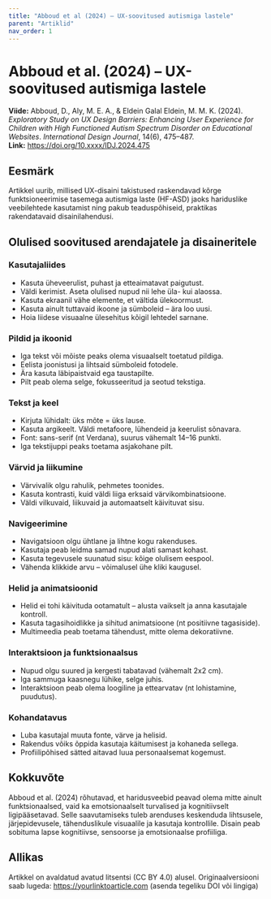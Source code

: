 ```yaml
---
title: "Abboud et al (2024) – UX-soovitused autismiga lastele"
parent: "Artiklid"
nav_order: 1
---
```


# Abboud et al. (2024) – UX-soovitused autismiga lastele

**Viide:** Abboud, D., Aly, M. E. A., & Eldein Galal Eldein, M. M. K. (2024). *Exploratory Study on UX Design Barriers: Enhancing User Experience for Children with High Functioned Autism Spectrum Disorder on Educational Websites*. *International Design Journal*, 14(6), 475–487.  
**Link:** https://doi.org/10.xxxx/IDJ.2024.475

## Eesmärk

Artikkel uurib, millised UX-disaini takistused raskendavad kõrge funktsioneerimise tasemega autismiga laste (HF-ASD) jaoks hariduslike veebilehtede kasutamist ning pakub teaduspõhiseid, praktikas rakendatavaid disainilahendusi.

## Olulised soovitused arendajatele ja disaineritele

### Kasutajaliides

- Kasuta üheveerulist, puhast ja etteaimatavat paigutust.
- Väldi kerimist. Aseta olulised nupud nii lehe üla- kui alaossa.
- Kasuta ekraanil vähe elemente, et vältida ülekoormust.
- Kasuta ainult tuttavaid ikoone ja sümboleid – ära loo uusi.
- Hoia liidese visuaalne ülesehitus kõigil lehtedel sarnane.

### Pildid ja ikoonid

- Iga tekst või mõiste peaks olema visuaalselt toetatud pildiga.
- Eelista joonistusi ja lihtsaid sümboleid fotodele.
- Ära kasuta läbipaistvaid ega taustapilte.
- Pilt peab olema selge, fokusseeritud ja seotud tekstiga.

### Tekst ja keel

- Kirjuta lühidalt: üks mõte = üks lause.
- Kasuta argikeelt. Väldi metafoore, lühendeid ja keerulist sõnavara.
- Font: sans-serif (nt Verdana), suurus vähemalt 14–16 punkti.
- Iga tekstijuppi peaks toetama asjakohane pilt.

### Värvid ja liikumine

- Värvivalik olgu rahulik, pehmetes toonides.
- Kasuta kontrasti, kuid väldi liiga erksaid värvikombinatsioone.
- Väldi vilkuvaid, liikuvaid ja automaatselt käivituvat sisu.

### Navigeerimine

- Navigatsioon olgu ühtlane ja lihtne kogu rakenduses.
- Kasutaja peab leidma samad nupud alati samast kohast.
- Kasuta tegevusele suunatud sisu: kõige olulisem eespool.
- Vähenda klikkide arvu – võimalusel ühe kliki kaugusel.

### Helid ja animatsioonid

- Helid ei tohi käivituda ootamatult – alusta vaikselt ja anna kasutajale kontroll.
- Kasuta tagasihoidlikke ja sihitud animatsioone (nt positiivne tagasiside).
- Multimeedia peab toetama tähendust, mitte olema dekoratiivne.

### Interaktsioon ja funktsionaalsus

- Nupud olgu suured ja kergesti tabatavad (vähemalt 2x2 cm).
- Iga sammuga kaasnegu lühike, selge juhis.
- Interaktsioon peab olema loogiline ja ettearvatav (nt lohistamine, puudutus).

### Kohandatavus

- Luba kasutajal muuta fonte, värve ja helisid.
- Rakendus võiks õppida kasutaja käitumisest ja kohaneda sellega.
- Profiilipõhised sätted aitavad luua personaalsemat kogemust.

## Kokkuvõte

Abboud et al. (2024) rõhutavad, et haridusveebid peavad olema mitte ainult funktsionaalsed, vaid ka emotsionaalselt turvalised ja kognitiivselt ligipääsetavad. Selle saavutamiseks tuleb arenduses keskenduda lihtsusele, järjepidevusele, tähenduslikule visuaalile ja kasutaja kontrollile. Disain peab sobituma lapse kognitiivse, sensoorse ja emotsionaalse profiiliga.

## Allikas

Artikkel on avaldatud avatud litsentsi (CC BY 4.0) alusel. Originaalversiooni saab lugeda:
https://yourlinktoarticle.com (asenda tegeliku DOI või lingiga)

